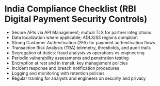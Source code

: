 # India Compliance Checklist (RBI Digital Payment Security Controls)

- Secure APIs via API Management; mutual TLS for partner integrations
- Data localization where applicable; ADLS/S3 regions compliant
- Strong Customer Authentication (2FA) for payment authentication flows
- Transaction Risk Analysis (TRA) telemetry, thresholds, and audit trails
- Segregation of duties: fraud analysis vs operations vs engineering
- Periodic vulnerability assessments and penetration testing
- Encryption at rest and in transit; key management policies
- Incident response and breach notification procedures
- Logging and monitoring with retention policies
- Regular training for analysts and engineers on security and privacy
